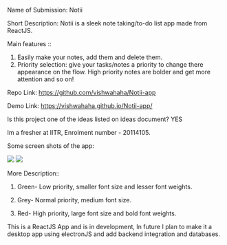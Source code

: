 Name of Submission: Notii 

Short Description: Notii is a sleek note taking/to-do list app made from ReactJS.

  Main features ::
  1. Easily make your notes, add them and delete them.
  2. Priority selection: give your tasks/notes a priority to change there appearance on the flow. High priority notes are bolder and get more attention and so on!
  
Repo Link: https://github.com/vishwahaha/Notii-app

Demo Link: https://vishwahaha.github.io/Notii-app/

Is this project one of the ideas listed on ideas document? YES
  
Im a fresher at IITR, Enrolment number - 20114105.

Some screen shots of the app:

<img src="https://i.postimg.cc/RZKMpgH9/app-img1.png" />

<img src="https://i.postimg.cc/268r6mX8/app-img2.png" />

More Description::

   1. Green- Low priority, smaller font size and lesser font weights.

   2. Grey- Normal priority, medium font size.

   3. Red- High priority, large font size and bold font weights.

This is a ReactJS App and is in development, In future I plan to make it a desktop app using electronJS and add backend integration and databases.
